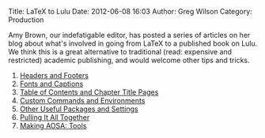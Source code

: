 Title: LaTeX to Lulu
Date: 2012-06-08 16:03
Author: Greg Wilson
Category: Production

Amy Brown, our indefatigable editor, has posted a series of articles on
her blog about what's involved in going from LaTeX to a published book
on Lulu. We think this is a great alternative to traditional (read:
expensive and restricted) academic publishing, and would welcome other
tips and tricks.

1.  [Headers and Footers][]
2.  [Fonts and Captions][]
3.  [Table of Contents and Chapter Title Pages][]
4.  [Custom Commands and Environments][]
5.  [Other Useful Packages and Settings][]
6.  [Pulling It All Together][]
7.  [Making AOSA: Tools][]

</p>

  [Headers and Footers]: http://amyrhoda.wordpress.com/2012/05/25/latex-to-lulu-the-making-of-aosa-geometry-and-headers-and-footers/
  [Fonts and Captions]: http://amyrhoda.wordpress.com/2012/05/28/latex-to-lulu-the-making-of-aosa-fonts-and-captions/
  [Table of Contents and Chapter Title Pages]: http://amyrhoda.wordpress.com/2012/05/30/latex-to-lulu-the-making-of-aosa-table-of-contents-and-chapter-titles/
  [Custom Commands and Environments]: http://amyrhoda.wordpress.com/2012/06/01/latex-to-lulu-the-making-of-aosa-custom-commands-and-environments/
  [Other Useful Packages and Settings]: http://amyrhoda.wordpress.com/2012/06/04/latex-to-lulu-the-making-of-aosa-other-useful-packages-and-settings/
  [Pulling It All Together]: http://amyrhoda.wordpress.com/2012/06/07/latex-to-lulu-the-making-of-aosa-pulling-it-all-together/
  [Making AOSA: Tools]: http://amyrhoda.wordpress.com/2012/06/12/making-aosa-tools/
